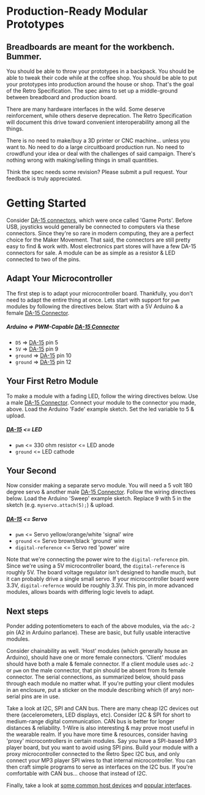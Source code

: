 Production-Ready Modular Prototypes
===================================

Breadboards are meant for the workbench. Bummer.
------------------------------------------------
You should be able to throw your prototypes in a backpack. You should be able to tweak their code while at the coffee shop. You should be able to put your prototypes into production around the house or shop. That's the goal of the Retro Specification. The spec aims to set up a middle-ground between breadboard and production board.

There are many hardware interfaces in the wild. Some deserve reinforcement, while others deserve deprecation. The Retro Specification will document this drive toward convenient interoperability among all the things.

There is no need to make/buy a 3D printer or CNC machine... unless you want to. No need to do a large circuitboard production run. No need to crowdfund your idea or deal with the challenges of said campaign. There's nothing wrong with making/selling things in small quantities.

Think the spec needs some revision? Please submit a pull request. Your feedback is truly appreciated.

Getting Started
===============
Consider [DA-15 connectors](connector-collection/d-subminiature/da-15.yaml), which were once called 'Game Ports'. Before USB, joysticks would generally be connected to computers via these connectors. Since they're so rare in modern computing, they are a perfect choice for the Maker Movement. That said, the connectors are still pretty easy to find & work with. Most electronics part stores will have a few DA-15 connectors for sale. A module can be as simple as a resistor & LED connected to two of the pins.

Adapt Your Microcontroller
--------------------------
The first step is to adapt your microcontroller board. Thankfully, you don't need to adapt the entire thing at once. Lets start with support for `pwm` modules by following the directives below. Start with a 5V Arduino & a female [DA-15 Connector](connector-collection/d-subminiature/da-15.yaml).

##### Arduino => PWM-Capable [DA-15 Connector](connector-collection/d-subminiature/da-15.yaml)
* `D5`     => [DA-15](connector-collection/d-subminiature/da-15.yaml) pin 5
* `5V`     => [DA-15](connector-collection/d-subminiature/da-15.yaml) pin 9
* `ground` => [DA-15](connector-collection/d-subminiature/da-15.yaml) pin 10
* `ground` => [DA-15](connector-collection/d-subminiature/da-15.yaml) pin 12

Your First Retro Module
-----------------------
To make a module with a fading LED, follow the wiring directives below. Use a male [DA-15 Connector](connector-collection/d-subminiature/da-15.yaml). Connect your module to the connector you made, above. Load the Arduino 'Fade' example sketch. Set the led variable to 5 & upload.

##### [DA-15](connector-collection/d-subminiature/da-15.yaml) <= LED
* `pwm`    <= 330 ohm resistor <= LED anode
* `ground` <= LED cathode

Your Second
-----------
Now consider making a separate servo module. You will need a 5 volt 180 degree servo & another male [DA-15 Connector](connector-collection/d-subminiature/da-15.yaml). Follow the wiring directives below. Load the Arduino 'Sweep' example sketch. Replace 9 with 5 in the sketch (e.g. `myservo.attach(5);`) & upload.

##### [DA-15](connector-collection/d-subminiature/da-15.yaml) <= Servo
* `pwm`               <= Servo yellow/orange/white 'signal' wire
* `ground`            <= Servo brown/black 'ground' wire
* `digital-reference` <= Servo red 'power' wire

Note that we're connecting the power wire to the `digital-reference` pin. Since we're using a 5V microcontroller board, the `digital-reference` is roughly 5V. The board voltage regulator isn't designed to handle much, but it can probably drive a single small servo. If your microcontroller board were 3.3V, `digital-refernce` would be roughly 3.3V. This pin, in more advanced modules, allows boards with differing logic levels to adapt.

Next steps
----------
Ponder adding potentiometers to each of the above modules, via the `adc-2` pin (A2 in Arduino parlance). These are basic, but fully usable interactive modules.

Consider chainability as well. 'Host' modules (which generally house an Arduino), should have one or more female connectors. 'Client' modules should have both a male & female connector. If a client module uses `adc-2` or `pwm` on the male connector, that pin should be absent from its female connector. The serial connections, as summarized below, should pass through each module no matter what. If you're putting your client modules in an enclosure, put a sticker on the module describing which (if any) non-serial pins are in use.

Take a look at I2C, SPI and CAN bus. There are many cheap I2C devices out there (accelerometers, LED displays, etc). Consider I2C & SPI for short to medium-range digital communication. CAN bus is better for longer distances & reliability. 1-Wire is also interesting & may prove most useful in the wearable realm.
If you have more time & resources, consider having 'proxy' microcontrollers in certain modules. Say you have a SPI-based MP3 player board, but you want to avoid using SPI pins. Build your module with a proxy microcontroller connected to the Retro Spec I2C bus, and only connect your MP3 player SPI wires to that internal microcontroller. You can then craft simple programs to serve as interfaces on the I2C bus. If you're comfortable with CAN bus... choose that instead of I2C.

Finally, take a look at [some common host devices](host-device-collection) and [popular interfaces](popular-interface-collection).
